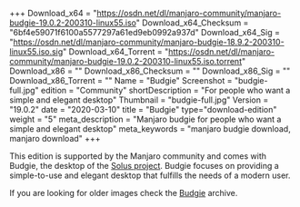 +++
Download_x64 = "https://osdn.net/dl/manjaro-community/manjaro-budgie-19.0.2-200310-linux55.iso"
Download_x64_Checksum = "6bf4e59071f6100a5577297a61ed9eb0992a937d"
Download_x64_Sig = "https://osdn.net/dl/manjaro-community/manjaro-budgie-18.9.2-200310-linux55.iso.sig"
Download_x64_Torrent = "https://osdn.net/dl/manjaro-community/manjaro-budgie-19.0.2-200310-linux55.iso.torrent"
Download_x86 = ""
Download_x86_Checksum = ""
Download_x86_Sig = ""
Download_x86_Torrent = ""
Name = "Budgie"
Screenshot = "budgie-full.jpg"
edition = "Community"
shortDescription = "For people who want a simple and elegant desktop"
Thumbnail = "budgie-full.jpg"
Version = "19.0.2"
date = "2020-03-10"
title = "Budgie"
type="download-edition"
weight = "5"
meta_description = "Manjaro budgie for people who want a simple and elegant desktop"
meta_keywords = "manjaro budgie download, manjaro download"
+++

This edition is supported by the Manjaro community and comes with Budgie, the desktop of the [Solus project](https://getsol.us/). Budgie focuses on providing a simple-to-use and elegant desktop that fulfills the needs of a modern user.

If you are looking for older images check the [Budgie](https://osdn.net/projects/manjaro-archive/storage/budgie/) archive.


